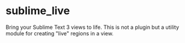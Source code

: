 sublime_live
============

Bring your Sublime Text 3 views to life. This is not a plugin but a utility module for creating "live" regions in a view.
